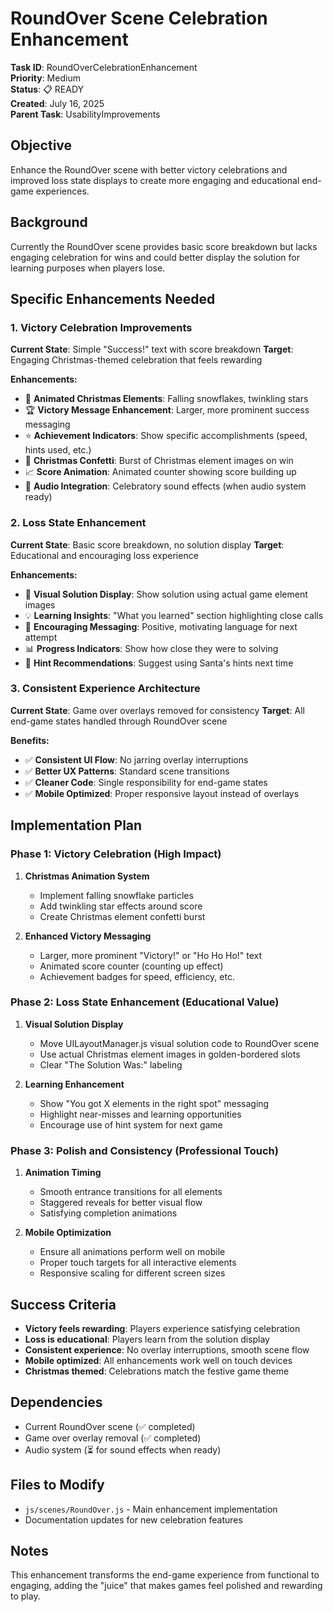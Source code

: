 # RoundOver Scene Celebration Enhancement

**Task ID**: RoundOverCelebrationEnhancement  
**Priority**: Medium  
**Status**: 📋 READY  
**Created**: July 16, 2025  
**Parent Task**: UsabilityImprovements  

## Objective
Enhance the RoundOver scene with better victory celebrations and improved loss state displays to create more engaging and educational end-game experiences.

## Background
Currently the RoundOver scene provides basic score breakdown but lacks engaging celebration for wins and could better display the solution for learning purposes when players lose.

## Specific Enhancements Needed

### 1. Victory Celebration Improvements
**Current State**: Simple "Success!" text with score breakdown
**Target**: Engaging Christmas-themed celebration that feels rewarding

**Enhancements:**
- 🎄 **Animated Christmas Elements**: Falling snowflakes, twinkling stars
- 🏆 **Victory Message Enhancement**: Larger, more prominent success messaging
- ⭐ **Achievement Indicators**: Show specific accomplishments (speed, hints used, etc.)
- 🎊 **Christmas Confetti**: Burst of Christmas element images on win
- 📈 **Score Animation**: Animated counter showing score building up
- 🔔 **Audio Integration**: Celebratory sound effects (when audio system ready)

### 2. Loss State Enhancement  
**Current State**: Basic score breakdown, no solution display
**Target**: Educational and encouraging loss experience

**Enhancements:**
- 🎯 **Visual Solution Display**: Show solution using actual game element images
- 💡 **Learning Insights**: "What you learned" section highlighting close calls
- 🔄 **Encouraging Messaging**: Positive, motivating language for next attempt
- 📊 **Progress Indicators**: Show how close they were to solving
- 🎅 **Hint Recommendations**: Suggest using Santa's hints next time

### 3. Consistent Experience Architecture
**Current State**: Game over overlays removed for consistency
**Target**: All end-game states handled through RoundOver scene

**Benefits:**
- ✅ **Consistent UI Flow**: No jarring overlay interruptions
- ✅ **Better UX Patterns**: Standard scene transitions
- ✅ **Cleaner Code**: Single responsibility for end-game states
- ✅ **Mobile Optimized**: Proper responsive layout instead of overlays

## Implementation Plan

### Phase 1: Victory Celebration (High Impact)
1. **Christmas Animation System**
   - Implement falling snowflake particles
   - Add twinkling star effects around score
   - Create Christmas element confetti burst

2. **Enhanced Victory Messaging**
   - Larger, more prominent "Victory!" or "Ho Ho Ho!" text
   - Animated score counter (counting up effect)
   - Achievement badges for speed, efficiency, etc.

### Phase 2: Loss State Enhancement (Educational Value)
1. **Visual Solution Display**
   - Move UILayoutManager.js visual solution code to RoundOver scene
   - Use actual Christmas element images in golden-bordered slots
   - Clear "The Solution Was:" labeling

2. **Learning Enhancement**
   - Show "You got X elements in the right spot" messaging
   - Highlight near-misses and learning opportunities
   - Encourage use of hint system for next game

### Phase 3: Polish and Consistency (Professional Touch)
1. **Animation Timing**
   - Smooth entrance transitions for all elements
   - Staggered reveals for better visual flow
   - Satisfying completion animations

2. **Mobile Optimization**
   - Ensure all animations perform well on mobile
   - Proper touch targets for all interactive elements
   - Responsive scaling for different screen sizes

## Success Criteria
- **Victory feels rewarding**: Players experience satisfying celebration
- **Loss is educational**: Players learn from the solution display
- **Consistent experience**: No overlay interruptions, smooth scene flow
- **Mobile optimized**: All enhancements work well on touch devices
- **Christmas themed**: Celebrations match the festive game theme

## Dependencies
- Current RoundOver scene (✅ completed)
- Game over overlay removal (✅ completed)
- Audio system (⏳ for sound effects when ready)

## Files to Modify
- `js/scenes/RoundOver.js` - Main enhancement implementation
- Documentation updates for new celebration features

## Notes
This enhancement transforms the end-game experience from functional to engaging, adding the "juice" that makes games feel polished and rewarding to play.
